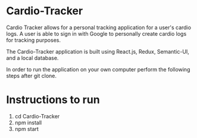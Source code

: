 # Cardio-Tracker

Cardio Tracker allows for a personal tracking application for a user's cardio logs. A user is able to sign in with Google to personally create cardio logs for tracking purposes. 

The Cardio-Tracker application is built using React.js, Redux, Semantic-UI, and a local database.  

In order to run the application on your own computer perform the following steps after git clone. 

# Instructions to run
1) cd Cardio-Tracker
2) npm install 
3) npm start
